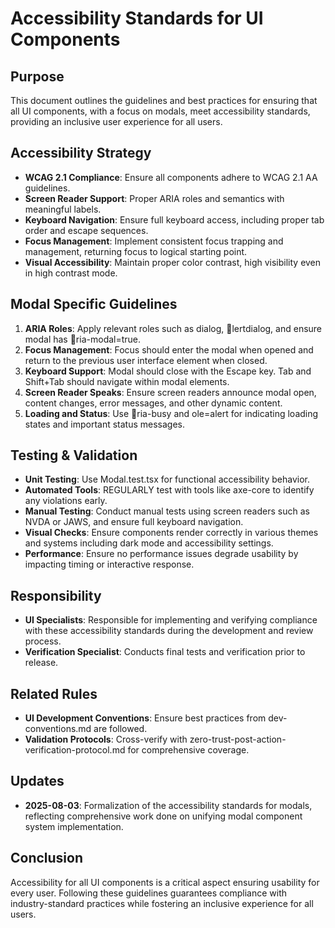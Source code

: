 # Accessibility Standards for UI Components

## Purpose
This document outlines the guidelines and best practices for ensuring that all UI components, with a focus on modals, meet accessibility standards, providing an inclusive user experience for all users.

## Accessibility Strategy
- **WCAG 2.1 Compliance**: Ensure all components adhere to WCAG 2.1 AA guidelines.
- **Screen Reader Support**: Proper ARIA roles and semantics with meaningful labels.
- **Keyboard Navigation**: Ensure full keyboard access, including proper tab order and escape sequences.
- **Focus Management**: Implement consistent focus trapping and management, returning focus to logical starting point.
- **Visual Accessibility**: Maintain proper color contrast, high visibility even in high contrast mode.

## Modal Specific Guidelines
1. **ARIA Roles**: Apply relevant roles such as dialog, lertdialog, and ensure modal has ria-modal=true.
2. **Focus Management**: Focus should enter the modal when opened and return to the previous user interface element when closed.
3. **Keyboard Support**: Modal should close with the Escape key. Tab and Shift+Tab should navigate within modal elements.
4. **Screen Reader Speaks**: Ensure screen readers announce modal open, content changes, error messages, and other dynamic content.
5. **Loading and Status**: Use ria-busy and ole=alert for indicating loading states and important status messages.

## Testing & Validation
- **Unit Testing**: Use Modal.test.tsx for functional accessibility behavior.
- **Automated Tools**: REGULARLY test with tools like axe-core to identify any violations early.
- **Manual Testing**: Conduct manual tests using screen readers such as NVDA or JAWS, and ensure full keyboard navigation.
- **Visual Checks**: Ensure components render correctly in various themes and systems including dark mode and accessibility settings.
- **Performance**: Ensure no performance issues degrade usability by impacting timing or interactive response.

## Responsibility
- **UI Specialists**: Responsible for implementing and verifying compliance with these accessibility standards during the development and review process.
- **Verification Specialist**: Conducts final tests and verification prior to release.

## Related Rules
- **UI Development Conventions**: Ensure best practices from dev-conventions.md are followed.
- **Validation Protocols**: Cross-verify with zero-trust-post-action-verification-protocol.md for comprehensive coverage.

## Updates
- **2025-08-03**: Formalization of the accessibility standards for modals, reflecting comprehensive work done on unifying modal component system implementation.

## Conclusion
Accessibility for all UI components is a critical aspect ensuring usability for every user. Following these guidelines guarantees compliance with industry-standard practices while fostering an inclusive experience for all users.
